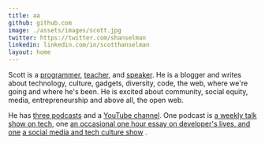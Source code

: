 ```yaml
---
title: aa
github: github.com
image: ./assets/images/scott.jpg
twitter: https://twitter.com/shanselman
linkedin: linkedin.com/in/scotthanselman
layout: home
---
```


Scott is a [programmer](http://github.com/shanselman), [teacher](https://hanselman.com/blog/), and [speaker](https://hanselman.com/speaking).  He is a blogger and writes about technology, culture, gadgets, diversity, code, the web, where we're going and where he's been. He is excited about community, social equity, media, entrepreneurship and above all, the open web.

He has [three podcasts](https://hanselman.com/podcasts) and a [YouTube channel](http://youtube.com/shanselman). One podcast is [a weekly talk show on tech](http://hanselminutes.com/), one [an occasional one hour essay on developer's lives, and one](http://thisdeveloperslife.com/) [a social media and tech culture show](http://ratchetandthegeek.com/) .
